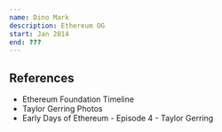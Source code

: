 ```yaml
---
name: Dino Mark
description: Ethereum OG
start: Jan 2014
end: ???
---
```


## References



- Ethereum Foundation Timeline
- Taylor Gerring Photos
- Early Days of Ethereum - Episode 4 - Taylor Gerring